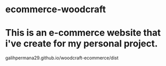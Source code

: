 # ecommerce-woodcraft

# This is an e-commerce website that i've create for my personal project.

galihpermana29.github.io/woodcraft-ecommerce/dist
